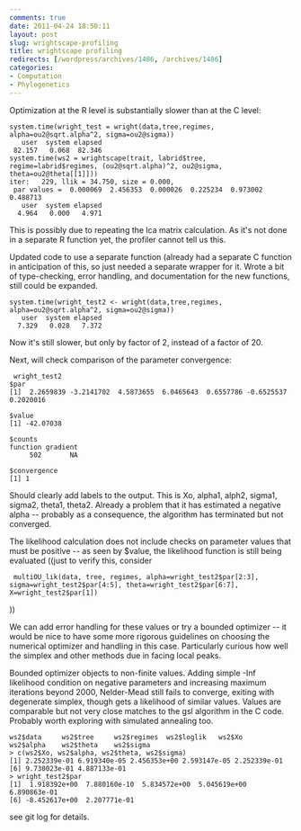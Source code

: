 ```yaml
---
comments: true
date: 2011-04-24 18:50:11
layout: post
slug: wrightscape-profiling
title: wrightscape profiling
redirects: [/wordpress/archives/1486, /archives/1486]
categories:
- Computation
- Phylogenetics
---
```


Optimization at the R level is substantially slower than at the C level:

    
    system.time(wright_test = wright(data,tree,regimes, alpha=ou2@sqrt.alpha^2, sigma=ou2@sigma))
       user  system elapsed
     82.157   0.068  82.346
    system.time(ws2 = wrightscape(trait, labrid$tree, regime=labrid$regimes, (ou2@sqrt.alpha)^2, ou2@sigma, theta=ou2@theta[[1]]))
    iter:   229, llik = 34.750, size = 0.000,
     par values =  0.000069  2.456353  0.000026  0.225234  0.973002  0.488713
       user  system elapsed
      4.964   0.000   4.971


This is possibly due to repeating the lca matrix calculation.  As it's not done in a separate R function yet, the profiler cannot tell us this.

Updated code to use a separate function (already had a separate C function in anticipation of this, so just needed a separate wrapper for it.  Wrote a bit of type-checking, error handling, and documentation for the new functions, still could be expanded.

    
    
    system.time(wright_test2 <- wright(data,tree,regimes, alpha=ou2@sqrt.alpha^2, sigma=ou2@sigma))
       user  system elapsed
      7.329   0.028   7.372


Now it's still slower, but only by factor of 2, instead of a factor of 20.

Next, will check comparison of the parameter convergence:

    
    
     wright_test2
    $par
    [1]  2.2659839 -3.2141702  4.5873655  6.0465643  0.6557786 -0.6525537  0.2020016
    
    $value
    [1] -42.07038
    
    $counts
    function gradient
         502       NA 
    
    $convergence
    [1] 1


Should clearly add labels to the output.  This is Xo, alpha1, alph2, sigma1, sigma2, theta1, theta2.  Already a problem that it has estimated a negative alpha -- probably as a consequence, the algorithm has terminated but not converged.

The likelihood calculation does not include checks on parameter values that must be positive -- as seen by $value, the likelihood function is still being evaluated ((just to verify this, consider

    
     multiOU_lik(data, tree, regimes, alpha=wright_test2$par[2:3], sigma=wright_test2$par[4:5], theta=wright_test2$par[6:7], X=wright_test2$par[1])


))

We can add error handling for these values or try a bounded optimizer -- it would be nice to have some more rigorous guidelines on choosing the numerical optimizer and handling in this case.  Particularly curious how well the simplex and other methods due in facing local peaks.  

Bounded optimizer objects to non-finite values.  Adding simple -Inf likelihood condition on negative parameters and increasing maximum iterations beyond 2000, Nelder-Mead still fails to converge, exiting with degenerate simplex, though gets a likelihood of similar values.  Values are comparable but not very close matches to the gsl algorithm in the C code.  Probably worth exploring with simulated annealing too.  


    
    
    ws2$data     ws2$tree     ws2$regimes  ws2$loglik   ws2$Xo       ws2$alpha    ws2$theta    ws2$sigma    
    > c(ws2$Xo, ws2$alpha, ws2$theta, ws2$sigma)
    [1] 2.252339e-01 6.919340e-05 2.456353e+00 2.593147e-05 2.252339e-01
    [6] 9.730023e-01 4.887133e-01
    > wright_test2$par
    [1]  1.918392e+00  7.880160e-10  5.834572e+00  5.045619e+00  6.890863e-01
    [6] -8.452617e+00  2.207771e-01
    



see git log for details.




